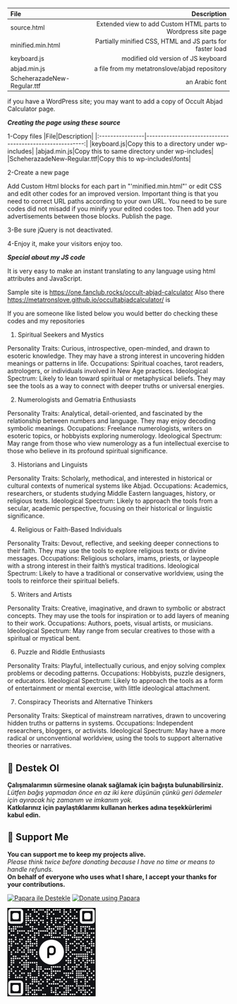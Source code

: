 |File|Description|
|:----------------|--------------------------------------------------------:|
|source.html|Extended view to add Custom HTML parts to Wordpress site page|
|minified.min.html|Partially minified CSS, HTML and JS parts for faster load|
|keyboard.js|modified old version of JS keyboard|
|abjad.min.js|a file from my metatronslove/abjad repository|
|ScheherazadeNew-Regular.ttf|an Arabic font|

if you have a WordPress site; you may want to add a copy of Occult Abjad
Calculator page.

***Creating the page using these source***

1-Copy files
|File|Description|
|:----------------|--------------------------------------------------------:|
|keyboard.js|Copy this to a directory under wp-includes|
|abjad.min.js|Copy this to same directory under wp-includes|
|ScheherazadeNew-Regular.ttf|Copy this to wp-includes\fonts|

2-Create a new page

Add Custom Html blocks for each part in "'minified.min.html"' or edit CSS and
edit other codes for an improved version. Important thing is that you need
to correct URL paths according to your own URL. You need to be sure codes did
not misadd if you minify your edited codes too. Then add your advertisements
between those blocks. Publish the page.

3-Be sure jQuery is not deactivated.

4-Enjoy it, make your visitors enjoy too.

***Special about my JS code***

It is very easy to make an instant translating to any language using html
attributes and JavaScript.

Sample site is https://one.fanclub.rocks/occult-abjad-calculator
Also there https://metatronslove.github.io/occultabjadcalculator/ is

If you are someone like listed below you would better do checking these codes and my repositories

1. Spiritual Seekers and Mystics

Personality Traits: Curious, introspective, open-minded, and drawn to esoteric knowledge. They may have a strong interest in uncovering hidden meanings or patterns in life.
Occupations: Spiritual coaches, tarot readers, astrologers, or individuals involved in New Age practices.
Ideological Spectrum: Likely to lean toward spiritual or metaphysical beliefs. They may see the tools as a way to connect with deeper truths or universal energies.

2. Numerologists and Gematria Enthusiasts

Personality Traits: Analytical, detail-oriented, and fascinated by the relationship between numbers and language. They may enjoy decoding symbolic meanings.
Occupations: Freelance numerologists, writers on esoteric topics, or hobbyists exploring numerology.
Ideological Spectrum: May range from those who view numerology as a fun intellectual exercise to those who believe in its profound spiritual significance.

3. Historians and Linguists

Personality Traits: Scholarly, methodical, and interested in historical or cultural contexts of numerical systems like Abjad.
Occupations: Academics, researchers, or students studying Middle Eastern languages, history, or religious texts.
Ideological Spectrum: Likely to approach the tools from a secular, academic perspective, focusing on their historical or linguistic significance.

4. Religious or Faith-Based Individuals

Personality Traits: Devout, reflective, and seeking deeper connections to their faith. They may use the tools to explore religious texts or divine messages.
Occupations: Religious scholars, imams, priests, or laypeople with a strong interest in their faith’s mystical traditions.
Ideological Spectrum: Likely to have a traditional or conservative worldview, using the tools to reinforce their spiritual beliefs.

5. Writers and Artists

Personality Traits: Creative, imaginative, and drawn to symbolic or abstract concepts. They may use the tools for inspiration or to add layers of meaning to their work.
Occupations: Authors, poets, visual artists, or musicians.
Ideological Spectrum: May range from secular creatives to those with a spiritual or mystical bent.

6. Puzzle and Riddle Enthusiasts

Personality Traits: Playful, intellectually curious, and enjoy solving complex problems or decoding patterns.
Occupations: Hobbyists, puzzle designers, or educators.
Ideological Spectrum: Likely to approach the tools as a form of entertainment or mental exercise, with little ideological attachment.

7. Conspiracy Theorists and Alternative Thinkers

Personality Traits: Skeptical of mainstream narratives, drawn to uncovering hidden truths or patterns in systems.
Occupations: Independent researchers, bloggers, or activists.
Ideological Spectrum: May have a more radical or unconventional worldview, using the tools to support alternative theories or narratives.

## 🎁 Destek Ol
**Çalışmalarımın sürmesine olanak sağlamak için bağışta bulunabilirsiniz.**  
*Lütfen bağış yapmadan önce en az iki kere düşünün çünkü geri ödemeler için ayıracak hiç zamanım ve imkanım yok.*  
**Katkılarınız için paylaştıklarımı kullanan herkes adına teşekkürlerimi kabul edin.**

## 🎁 Support Me
**You can support me to keep my projects alive.**  
*Please think twice before donating because I have no time or means to handle refunds.*  
**On behalf of everyone who uses what I share, I accept your thanks for your contributions.**

[![Papara ile Destekle](https://img.shields.io/badge/Bağış%20Yap-%E2%9D%A4-blue)](https://ppr.ist/1T9dx8tUT)
[![Donate using Papara](https://img.shields.io/badge/Donate-%E2%9D%A4-blue)](https://ppr.ist/1T9dx8tUT)

[![Papara ile Desteklen](docs/1513592797QR.png)](https://ppr.ist/1T99dYF5X)
